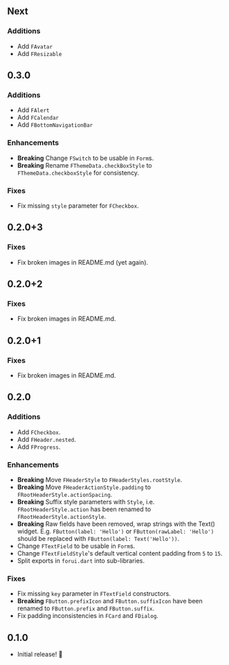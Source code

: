 ## Next

### Additions
* Add `FAvatar`
* Add `FResizable`



## 0.3.0

### Additions
* Add `FAlert`
* Add `FCalendar`
* Add `FBottomNavigationBar`

### Enhancements
* **Breaking** Change `FSwitch` to be usable in `Form`s.
* **Breaking** Rename `FThemeData.checkBoxStyle` to `FThemeData.checkboxStyle` for consistency.

### Fixes
* Fix missing `style` parameter for `FCheckbox`.


## 0.2.0+3

### Fixes
* Fix broken images in README.md (yet again).


## 0.2.0+2

### Fixes
* Fix broken images in README.md.


## 0.2.0+1

### Fixes
* Fix broken images in README.md.


## 0.2.0

### Additions
* Add `FCheckbox`.
* Add `FHeader.nested`.
* Add `FProgress`.

### Enhancements
* **Breaking** Move `FHeaderStyle` to `FHeaderStyles.rootStyle`.
* **Breaking** Move `FHeaderActionStyle.padding` to `FRootHeaderStyle.actionSpacing`.
* **Breaking** Suffix style parameters with `Style`, i.e. `FRootHeaderStyle.action` has been renamed to 
  `FRootHeaderStyle.actionStyle`.
* **Breaking** Raw fields have been removed, wrap strings with the Text() widget. E.g. `FButton(label: 'Hello')` or 
  `FButton(rawLabel: 'Hello')` should be replaced with `FButton(label: Text('Hello'))`.
* Change `FTextField` to be usable in `Form`s. 
* Change `FTextFieldStyle`'s default vertical content padding from `5` to `15`.
* Split exports in `forui.dart` into sub-libraries.

### Fixes
* Fix missing `key` parameter in `FTextField` constructors.
* **Breaking** `FButton.prefixIcon` and `FButton.suffixIcon` have been renamed to `FButton.prefix` and `FButton.suffix`.
* Fix padding inconsistencies in `FCard` and `FDialog`.


## 0.1.0

* Initial release! 🚀
